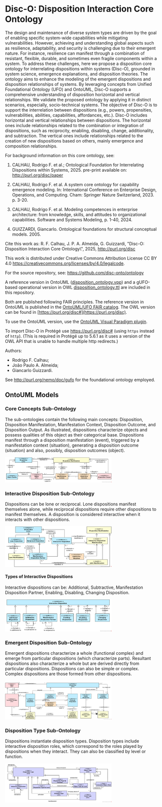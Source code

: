 
# Disc-O: Disposition Interaction Core Ontology


The design and maintenance of diverse system types are driven by the goal of enabling specific system-wide capabilities while mitigating vulnerabilities. However, achieving and understanding global aspects such as resilience, adaptability, and security is challenging due to their emergent nature. For instance, resilience can manifest through a combination of resistant, flexible, durable, and sometimes even fragile components within a system. To address these challenges, here we propose a disposition core ontology for interrelating dispositions within systems (Disc-O), grounded in system science, emergence explanations, and disposition theories. The ontology aims to enhance the modeling of the emergent dispositions and disposition relationships of systems. By leveraging concepts from Unified Foundational Ontology (UFO) and OntoUML, Disc-O supports a comprehensive understanding of disposition horizontal and vertical relationships. We validate the proposed ontology by applying it in distinct scenarios, especially, socio-technical systems. The objective of Disc-O is to support the interrelation between dispositions (e.g., powers, propensities, vulnerabilities, abilities, capabilities, affordances, etc.). Disc-O includes horizontal and vertical relationships between dispositions. The horizontal ones include relationships related to the combination or integration of dispositions, such as reciprocity, enabling, disabling, change, additionality, and subtraction. The vertical ones include relationships related to the creation of new dispositions based on others, mainly emergence and composition relationships. 


For background information on this core ontology, see:
1. CALHAU, Rodrigo F. et al.; Ontological Foundation for Interrelating Dispositions within Systems, 2025. pre-print available on: http://purl.org/disc/paper

2. CALHAU, Rodrigo F. et al. A system core ontology for capability emergence modeling. In: International Conference on Enterprise Design, Operations, and Computing. Cham: Springer Nature Switzerland, 2023. p. 3-20.

3. CALHAU, Rodrigo F. et al. Modeling competences in enterprise architecture: from knowledge, skills, and attitudes to organizational capabilities. Software and Systems Modeling, p. 1-40, 2024.

4. GUIZZARDI, Giancarlo. Ontological foundations for structural conceptual models. 2005.




Cite this work as: 
R. F. Calhau, J. P. A. Almeida, G. Guizzardi, "Disc-O: Disposition Interaction Core Ontology\\\", 2025, http://purl.org/disc

This work is distributed under Creative Commons Attribution License CC BY 4.0 <https://creativecommons.org/licenses/by/4.0/legalcode>.

For the source repository, see: <https://github.com/disc-onto/ontology>


A reference version in OntoUML ([disposition_ontology.vpp](./disc_ontology.vpp)) and a gUFO-based operational version in OWL [disposition_ontology.ttl](./disposition_ontology.ttl) are included in this repository. 

Both are published following FAIR principles. The reference version in OntoUML is published in the [OntoUML/UFO FAIR catalog](https://scs-ontouml.eemcs.utwente.nl/). The OWL version can be found in [https://purl.org/disc#](https://purl.org/disc). 

To use the OntoUML version, use the [OntoUML Visual Paradigm plugin](https://github.com/OntoUML/ontouml-vp-plugin).

To import Disc-O in Protégé use <https://purl.org/disc#> (using `https` instead of `http`). (This is required in Protégé up to 5.6.1 as it uses a version of the OWL API that is unable to handle multiple http redirects.)

Authors:

* Rodrigo F. Calhau;
* João Paulo A. Almeida;
* Giancarlo Guizzardi.

See <http://purl.org/nemo/doc/gufo> for the foundational ontology employed.


## OntoUML Models

### Core Concepts Sub-Ontology

The sub-ontologies contain the following main concepts: Disposition, Disposition Manifestation, Manifestation Context, Disposition Outcome, and Disposition Output. As illustrated, dispositions characterize objects and possess qualities of this object as their categorical base. Dispositions manifest through a disposition manifestation (event), triggered by a manifestation context (situation), generating a disposition outcome (situation) and also, possibly, disposition outcomes (object).

<img src="./img/disposition.png" alt="Core Concepts Sub-Ontology" width=70% style="text-align: center;"/>

### Interactive Disposition Sub-Ontology

Dispositions can be lone or reciprocal. Lone dispositions manifest themselves alone, while reciprocal dispositions require other dispositions to manifest themselves. A disposition is considered interactive when it interacts with other dispositions.

<img src="./img/disposition_interaction1.png" alt="Interactive Disposition Sub-Ontology" width=70%  style="text-align: center;"/>

#### Types of Interactive Dispositions
Interactive dispositions can be: Additional, Subtractive, Manifestation Disposition Partner, Enabling, Disabling, Changing Disposition.

<img src="./img/disposition_interaction3.png" alt="Interactive Disposition  Sub-Ontology" width=70% style="text-align: center;"/>

### Emergent Disposition Sub-Ontology
Emergent dispositions characterize a whole (functional complex) and emerge from particular dispositions (which characterize parts). Resultant dispositions also characterize a whole but are derived directly from particular dispositions. Dispositions can also be simple or complex. Complex dispositions are those formed from other dispositions.

<img src="./img/disposition_emergence.png" alt="Disposition Emergence Sub-Ontology" width=70% style="text-align: center;"/>

### Disposition Type Sub-Ontology
Dispositions instantiate disposition types. Disposition types include interactive disposition roles, which correspond to the roles played by dispositions when they interact. They can also be classified by level or function.

<img src="./img/disposition_type.png" alt="Disposition Type Sub-Ontology" width=70% style="text-align: center;"/>







